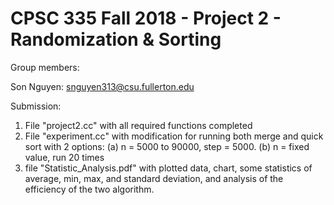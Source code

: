 # CPSC 335 Fall 2018 - Project 2 - Randomization & Sorting

Group members:

Son Nguyen: snguyen313@csu.fullerton.edu

Submission:
 1. File "project2.cc" with all required functions completed
 2. File "experiment.cc" with modification for running both merge and quick sort with 2 options:
	(a) n = 5000 to 90000, step = 5000.
	(b) n = fixed value, run 20 times
 3. file "Statistic_Analysis.pdf" with plotted data, chart, some statistics of average, min, max, and standard deviation, and analysis of the efficiency of the two algorithm.

